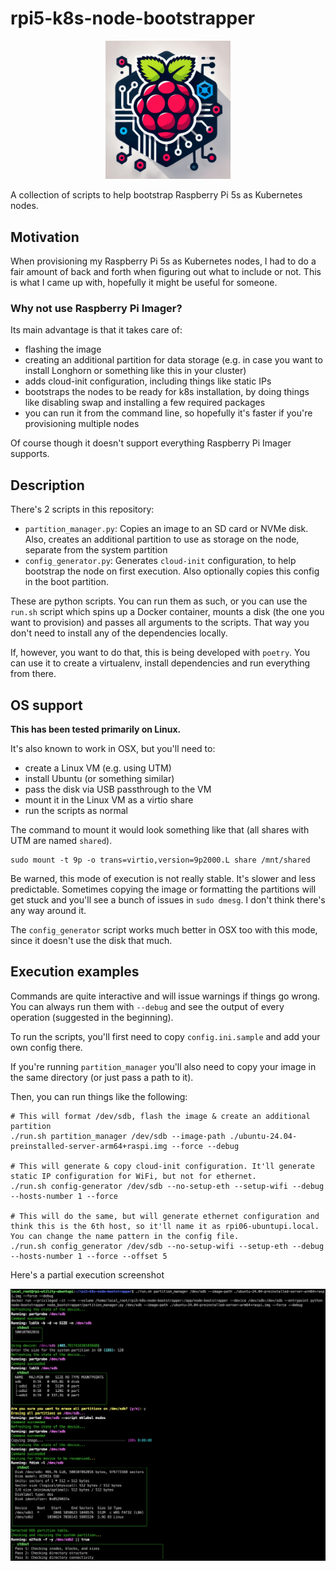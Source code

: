 # rpi5-k8s-node-bootstrapper


<p align="center">
  <img src="docs/logo.jpg" alt="drawing" width="200"/>
</p>


A collection of scripts to help bootstrap Raspberry Pi 5s as Kubernetes nodes.

## Motivation
When provisioning my Raspberry Pi 5s as Kubernetes nodes, I had to do a fair amount of back and forth when figuring out what to include or not.
This is what I came up with, hopefully it might be useful for someone.

### Why not use Raspberry Pi Imager?
Its main advantage is that it takes care of:
* flashing the image
* creating an additional partition for data storage (e.g. in case you want to install Longhorn or something like this in your cluster)
* adds cloud-init configuration, including things like static IPs
* bootstraps the nodes to be ready for k8s installation, by doing things like disabling swap and installing a few required packages
* you can run it from the command line, so hopefully it's faster if you're provisioning multiple nodes

Of course though it doesn't support everything Raspberry Pi Imager supports.

## Description

There's 2 scripts in this repository:
* `partition_manager.py`: Copies an image to an SD card or NVMe disk. Also, creates an additional partition to use as storage on the node, separate from the system partition
* `config_generator.py`: Generates `cloud-init` configuration, to help bootstrap the node on first execution. Also optionally copies this config in the boot partition.

These are python scripts. You can run them as such, or you can use the `run.sh` script which spins up a Docker container, mounts a disk (the one you want to provision) and passes all arguments to the scripts. That way you don't need to install any of the dependencies locally.

If, however, you want to do that, this is being developed with `poetry`. You can use it to create a virtualenv, install dependencies and run everything from there.

## OS support

**This has been tested primarily on Linux.**

It's also known to work in OSX, but you'll need to:
* create a Linux VM (e.g. using UTM)
* install Ubuntu (or something similar)
* pass the disk via USB passthrough to the VM
* mount it in the Linux VM as a virtio share
* run the scripts as normal

The command to mount it would look something like that (all shares with UTM are named `shared`).
```
sudo mount -t 9p -o trans=virtio,version=9p2000.L share /mnt/shared
```

Be warned, this mode of execution is not really stable. It's slower and less predictable. Sometimes copying the image or formatting the partitions will get stuck and you'll see a bunch of issues in `sudo dmesg`.
I don't think there's any way around it.

The `config_generator` script works much better in OSX too with this mode, since it doesn't use the disk that much.

## Execution examples

Commands are quite interactive and will issue warnings if things go wrong.
You can always run them with `--debug` and see the output of every operation (suggested in the beginning).

To run the scripts, you'll first need to copy `config.ini.sample` and add your own config there.

If you're running `partition_manager` you'll also need to copy your image in the same directory (or just pass a path to it).

Then, you can run things like the following:
```
# This will format /dev/sdb, flash the image & create an additional partition
./run.sh partition_manager /dev/sdb --image-path ./ubuntu-24.04-preinstalled-server-arm64+raspi.img --force --debug

# This will generate & copy cloud-init configuration. It'll generate static IP configuration for WiFi, but not for ethernet.
./run.sh config-generator /dev/sdb --no-setup-eth --setup-wifi --debug --hosts-number 1 --force

# This will do the same, but will generate ethernet configuration and think this is the 6th host, so it'll name it as rpi06-ubuntupi.local. You can change the name pattern in the config file.
./run.sh config_generator /dev/sdb --no-setup-wifi --setup-eth --debug --hosts-number 1 --force --offset 5
```

Here's a partial execution screenshot

![screenshot](docs/screenshot.png "A partial execution screenshot")
